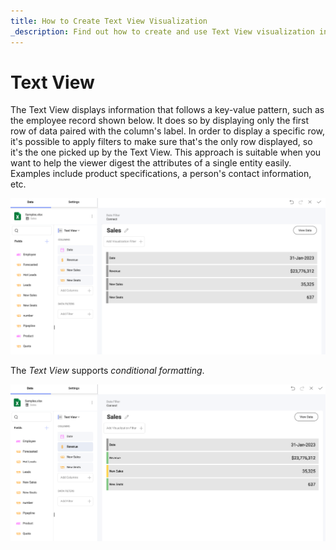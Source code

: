 ```yaml
---
title: How to Create Text View Visualization
_description: Find out how to create and use Text View visualization in Reveal.
---
```


# Text View

The Text View displays information that follows a key-value pattern,
such as the employee record shown below. It does so by displaying
only the first row of data paired with the column's label. In order to
display a specific row, it's possible to apply filters to make sure
that's the only row displayed, so it's the one picked up by the Text
View. This approach is suitable when you want to help the viewer digest the attributes of a single entity easily. Examples include product
specifications, a person's contact information, etc.

![Text View in the Visualization editor](images/visualization-editor-text-view.png)

The *Text View* supports *conditional formatting*.

![Using conditional formatting for a text view visualization](images/text-view-conditional-formatting.png)
